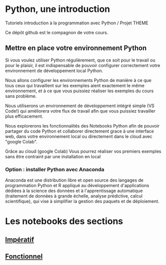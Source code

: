 # Python, une introduction

Tutoriels introduction à la programmation avec Python / Projet THEME

Ce dépôt github est le compagnon de votre cours.

## Mettre en place votre environnement Python

Si vous voulez utiliser Python régulièrement, que ce soit pour le travail ou pour le plaisir, il est indispensable de pouvoir configurer correctement votre environnement de développement local Python.

Nous allons configurer les environnements Python de manière à ce que tous ceux qui travaillent sur les exemples aient exactement le même environnement, et à ce que vous puissiez réaliser les exemples du cours sans problème.

Nous utiliserons un environnement de développement intégré simple (VS Code!) qui améliorera votre flux de travail afin que vous puissiez travailler plus efficacement. 

Nous explorerons les fonctionnalités des Notebooks Python afin de pouvoir partager du code Python et collaborer directement grace à une interface web, dans votre environnement local ou directement dans le cloud avec "google Colab".

Grâce au cloud (google Colab) Vous pourrez réaliser vos premiers exemples sans être contraint par une installation en local

### Option : installer Python avec Anaconda

Anaconda est une distribution libre et open source des langages de programmation Python et R appliqué au développement d'applications dédiées à la science des données et à l'apprentissage automatique (traitement de données à grande échelle, analyse prédictive, calcul scientifique), qui vise à simplifier la gestion des paquets et de déploiement.

# Les notebooks des sections

## [Impératif](Notebook/imperatif)
## [Fonctionnel](Notebook/fonctions)

